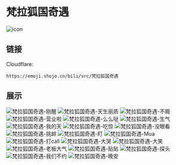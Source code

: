 # 梵拉狐国奇遇
![icon](https://emoji.shojo.cn/bili/src/梵拉狐国奇遇/icon.png)
## 链接
Cloudflare:
```
https://emoji.shojo.cn/bili/src/梵拉狐国奇遇
```
## 展示
![梵拉狐国奇遇-刚醒](https://emoji.shojo.cn/bili/src/梵拉狐国奇遇/梵拉狐国奇遇-刚醒.png)
![梵拉狐国奇遇-天生丽质](https://emoji.shojo.cn/bili/src/梵拉狐国奇遇/梵拉狐国奇遇-天生丽质.png)
![梵拉狐国奇遇-不屑](https://emoji.shojo.cn/bili/src/梵拉狐国奇遇/梵拉狐国奇遇-不屑.png)
![梵拉狐国奇遇-营业啦](https://emoji.shojo.cn/bili/src/梵拉狐国奇遇/梵拉狐国奇遇-营业啦.png)
![梵拉狐国奇遇-么么哒](https://emoji.shojo.cn/bili/src/梵拉狐国奇遇/梵拉狐国奇遇-么么哒.png)
![梵拉狐国奇遇-生气](https://emoji.shojo.cn/bili/src/梵拉狐国奇遇/梵拉狐国奇遇-生气.png)
![梵拉狐国奇遇-我的天](https://emoji.shojo.cn/bili/src/梵拉狐国奇遇/梵拉狐国奇遇-我的天.png)
![梵拉狐国奇遇-吃惊](https://emoji.shojo.cn/bili/src/梵拉狐国奇遇/梵拉狐国奇遇-吃惊.png)
![梵拉狐国奇遇-没眼看](https://emoji.shojo.cn/bili/src/梵拉狐国奇遇/梵拉狐国奇遇-没眼看.png)
![梵拉狐国奇遇-挑衅](https://emoji.shojo.cn/bili/src/梵拉狐国奇遇/梵拉狐国奇遇-挑衅.png)
![梵拉狐国奇遇-盯](https://emoji.shojo.cn/bili/src/梵拉狐国奇遇/梵拉狐国奇遇-盯.png)
![梵拉狐国奇遇-Mua](https://emoji.shojo.cn/bili/src/梵拉狐国奇遇/梵拉狐国奇遇-Mua.png)
![梵拉狐国奇遇-打call](https://emoji.shojo.cn/bili/src/梵拉狐国奇遇/梵拉狐国奇遇-打call.png)
![梵拉狐国奇遇-大哭](https://emoji.shojo.cn/bili/src/梵拉狐国奇遇/梵拉狐国奇遇-大哭.png)
![梵拉狐国奇遇-大笑](https://emoji.shojo.cn/bili/src/梵拉狐国奇遇/梵拉狐国奇遇-大笑.png)
![梵拉狐国奇遇-老板大气](https://emoji.shojo.cn/bili/src/梵拉狐国奇遇/梵拉狐国奇遇-老板大气.png)
![梵拉狐国奇遇-贴贴](https://emoji.shojo.cn/bili/src/梵拉狐国奇遇/梵拉狐国奇遇-贴贴.png)
![梵拉狐国奇遇-探头](https://emoji.shojo.cn/bili/src/梵拉狐国奇遇/梵拉狐国奇遇-探头.png)
![梵拉狐国奇遇-我们不约](https://emoji.shojo.cn/bili/src/梵拉狐国奇遇/梵拉狐国奇遇-我们不约.png)
![梵拉狐国奇遇-晚安](https://emoji.shojo.cn/bili/src/梵拉狐国奇遇/梵拉狐国奇遇-晚安.png)
